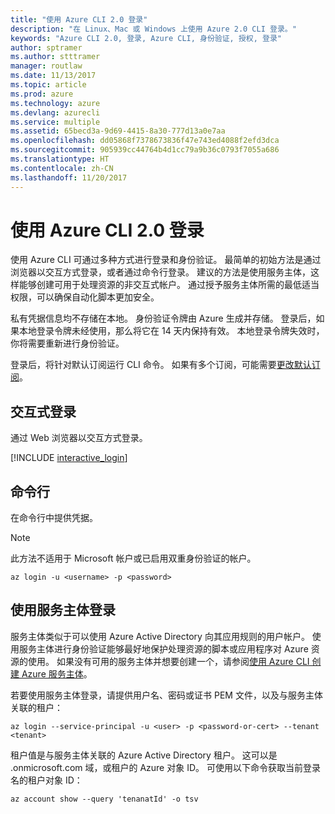 ```yaml
---
title: "使用 Azure CLI 2.0 登录"
description: "在 Linux、Mac 或 Windows 上使用 Azure 2.0 CLI 登录。"
keywords: "Azure CLI 2.0, 登录, Azure CLI, 身份验证, 授权, 登录"
author: sptramer
ms.author: stttramer
manager: routlaw
ms.date: 11/13/2017
ms.topic: article
ms.prod: azure
ms.technology: azure
ms.devlang: azurecli
ms.service: multiple
ms.assetid: 65becd3a-9d69-4415-8a30-777d13a0e7aa
ms.openlocfilehash: dd05868f7378673836f47e743ed4088f2efd3dca
ms.sourcegitcommit: 905939cc44764b4d1cc79a9b36c0793f7055a686
ms.translationtype: HT
ms.contentlocale: zh-CN
ms.lasthandoff: 11/20/2017
---
```

# <a name="log-in-with-azure-cli-20"></a>使用 Azure CLI 2.0 登录

使用 Azure CLI 可通过多种方式进行登录和身份验证。 最简单的初始方法是通过浏览器以交互方式登录，或者通过命令行登录。 建议的方法是使用服务主体，这样能够创建可用于处理资源的非交互式帐户。 通过授予服务主体所需的最低适当权限，可以确保自动化脚本更加安全。 

私有凭据信息均不存储在本地。 身份验证令牌由 Azure 生成并存储。 登录后，如果本地登录令牌未经使用，那么将它在 14 天内保持有效。 本地登录令牌失效时，你将需要重新进行身份验证。

登录后，将针对默认订阅运行 CLI 命令。 如果有多个订阅，可能需要[更改默认订阅](manage-azure-subscriptions-azure-cli.md)。

## <a name="interactive-log-in"></a>交互式登录

通过 Web 浏览器以交互方式登录。

[!INCLUDE [interactive_login](includes/interactive-login.md)]

## <a name="command-line"></a>命令行

在命令行中提供凭据。

> [!Note]
> 此方法不适用于 Microsoft 帐户或已启用双重身份验证的帐户。

```azurecli-interactive
az login -u <username> -p <password>
```

## <a name="logging-in-with-a-service-principal"></a>使用服务主体登录

服务主体类似于可以使用 Azure Active Directory 向其应用规则的用户帐户。
使用服务主体进行身份验证能够最好地保护处理资源的脚本或应用程序对 Azure 资源的使用。 如果没有可用的服务主体并想要创建一个，请参阅[使用 Azure CLI 创建 Azure 服务主体](create-an-azure-service-principal-azure-cli.md)。

若要使用服务主体登录，请提供用户名、密码或证书 PEM 文件，以及与服务主体关联的租户：

```azurecli-interactive
az login --service-principal -u <user> -p <password-or-cert> --tenant <tenant>
```

租户值是与服务主体关联的 Azure Active Directory 租户。 这可以是 .onmicrosoft.com 域，或租户的 Azure 对象 ID。
可使用以下命令获取当前登录名的租户对象 ID：

```azurecli
az account show --query 'tenanatId' -o tsv
```

